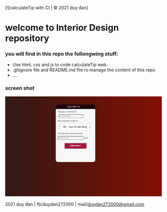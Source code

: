 [![calculateTip  with CI | © 2021 duy đan]
# welcome to Interior Design repository

### you will find in this repo the follongwing stuff:
* Use html, css and js to code calculateTip web.
* .gitignore file and README.md file ro manage the content of this repo
* ....

###  screen shot 
![web with  TDD](https://github.com/DuyDan2706/calculateTip/blob/main/img/manhinh.JPG)

  2021 duy đan | fb/duydan272000 | mail/duydan272000@gmail.com